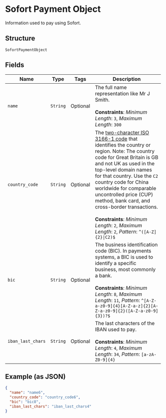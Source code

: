 
# Sofort Payment Object

Information used to pay using Sofort.

## Structure

`SofortPaymentObject`

## Fields

| Name | Type | Tags | Description |
|  --- | --- | --- | --- |
| `name` | `String` | Optional | The full name representation like Mr J Smith.<br><br>**Constraints**: *Minimum Length*: `3`, *Maximum Length*: `300` |
| `country_code` | `String` | Optional | The [two-character ISO 3166-1 code](/api/rest/reference/country-codes/) that identifies the country or region. Note: The country code for Great Britain is GB and not UK as used in the top-level domain names for that country. Use the `C2` country code for China worldwide for comparable uncontrolled price (CUP) method, bank card, and cross-border transactions.<br><br>**Constraints**: *Minimum Length*: `2`, *Maximum Length*: `2`, *Pattern*: `^([A-Z]{2}\|C2)$` |
| `bic` | `String` | Optional | The business identification code (BIC). In payments systems, a BIC is used to identify a specific business, most commonly a bank.<br><br>**Constraints**: *Minimum Length*: `8`, *Maximum Length*: `11`, *Pattern*: `^[A-Z-a-z0-9]{4}[A-Z-a-z]{2}[A-Z-a-z0-9]{2}([A-Z-a-z0-9]{3})?$` |
| `iban_last_chars` | `String` | Optional | The last characters of the IBAN used to pay.<br><br>**Constraints**: *Minimum Length*: `4`, *Maximum Length*: `34`, *Pattern*: `[a-zA-Z0-9]{4}` |

## Example (as JSON)

```json
{
  "name": "name6",
  "country_code": "country_code6",
  "bic": "bic8",
  "iban_last_chars": "iban_last_chars4"
}
```

